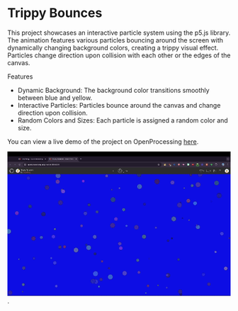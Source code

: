 # Trippy Bounces

This project showcases an interactive particle system using the p5.js library. The animation features various particles bouncing around the screen with dynamically changing background colors, creating a trippy visual effect. Particles change direction upon collision with each other or the edges of the canvas.  

Features  
- Dynamic Background: The background color transitions smoothly between blue and yellow.  
- Interactive Particles: Particles bounce around the canvas and change direction upon collision.  
- Random Colors and Sizes: Each particle is assigned a random color and size.  

You can view a live demo of the project on OpenProcessing [here](https://openprocessing.org/sketch/2058228).

![Visualization](Trippy-Bounces-Vid.gif).
